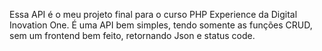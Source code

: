Essa API é o meu projeto final para o curso PHP Experience da Digital Inovation One.
É uma API bem simples, tendo somente as funções CRUD, sem um frontend bem feito, retornando Json e status code.
